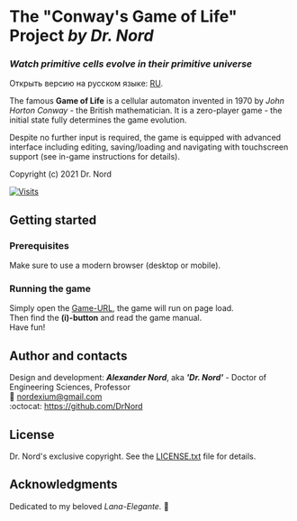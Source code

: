 # The "Conway's Game of Life" Project ***by Dr. Nord***
### ***Watch primitive cells evolve in their primitive universe***

Открыть версию на русском языке: [RU].

The famous **Game of Life** is a cellular automaton invented in 1970 by *John Horton Conway* - the British mathematician. It is a zero-player game - the initial state fully determines the game evolution.

 Despite no further input is required, the game is equipped with advanced interface including editing, saving/loading and navigating with touchscreen support (see in-game instructions for details).

Copyright (c) 2021 Dr. Nord

[![Visits][badge_visits]][repo_readme]

## Getting started

### Prerequisites
Make sure to use a modern browser (desktop or mobile).

### Running the game
Simply open the [Game-URL][page_game_of_life], the game will run on page load.  
Then find the **(i)-button** and read the game manual.  
Have fun!

## Author and contacts
Design and development: ***Alexander Nord***, aka ***'Dr. Nord'*** - Doctor of Engineering Sciences, Professor   
:e-mail: <nordexium@gmail.com>  
:octocat: https://github.com/DrNord

## License
Dr. Nord's exclusive copyright.
See the [LICENSE.txt][] file for details.

## Acknowledgments
Dedicated to my beloved *Lana-Elegante.* :love_letter:

[RU]: README-RU.md

[LICENSE.txt]: LICENSE.txt

[badge_visits]: https://badges.pufler.dev/visits/drnord/conway-s-game-of-life/?style=flat&labelColor=002860&color=81E3FF
[repo_readme]: https://github.com/DrNord/conway-s-game-of-life

[page_game_of_life]: https://drnord.github.io/conway-s-game-of-life
